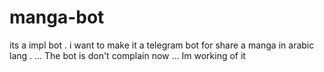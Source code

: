 # manga-bot
its a impl bot . i want to make it a telegram bot for share a manga in arabic lang .
... The bot is don't complain now ... Im working of it
